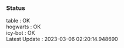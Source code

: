 ### Status


table : OK  
hogwarts : OK  
icy-bot : OK  
Latest Update : 2023-03-06 02:20:14.948690
